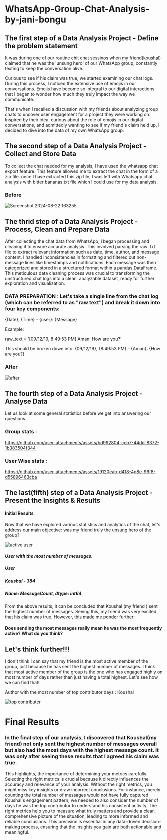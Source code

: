 # WhatsApp-Group-Chat-Analysis-by-jani-bongu
## The first step of a Data Analysis Project - Define the problem statement
It was during one of our routine chit chat sessinos when my friend(koushal) claimed that he was the 'unsung hero' of our WhatsApp group, constantly texting to keep the conversation alive.

Curious to see if his claim was true, we started examining our chat logs. During this process, I noticed the extensive use of emojis in our conversations. Emojis have become so integral to our digital interactions that I began to wonder how much they truly impact the way we communicate.

That's when I recalled a discussion with my friends about analyzing group chats to uncover user engagement for a project they were working on. Inspired by their idea, curious about the role of emojis in our digital conversations, and admittedly wanting to see if my friend's claim held up, I decided to dive into the data of my own WhatsApp group.
## The second step of a Data Analysis Project - Collect and Store Data
To collect the chat needed for my analysis, I have used the whatsapp chat export feature. This feature allowed me to extract the chat in the form of a zip file. once I have extracted this zip file, I was left with  Whatsapp chat analysis with bitter bananas.txt file which I could use for my data analysis.
### Before
![Screenshot 2024-08-22 163255](https://github.com/user-attachments/assets/0da35139-dcce-4673-94ce-f4b5e1f1ea91)

## The thrid step of a Data Analysis Project - Process, Clean and Prepare Data
After collecting the chat data from WhatsApp, I began processing and cleaning it to ensure accurate analysis. This involved parsing the raw .txt file to extract relevant information such as date, time, author, and message content. I handled inconsistencies in formatting and filtered out non-message lines like timestamps and notifications. Each message was then categorized and stored in a structured format within a pandas DataFrame. This meticulous data cleaning process was crucial to transforming the unstructured chat logs into a clean, analyzable dataset, ready for further exploration and visualization.
### DATA PREPARATION : Let's take a single line from the chat log (which can be referred to as "raw text") and break it down into four key components:

{Date}, {Time} - {user}: {Message}

Example:

raw_text = '[09/12/19, 8:49:53 PM] Aman: How are you?'

This should be broken down into: {09/12/19}, {8:49:53 PM} - {Aman}: {How are you?}
### After
![after](https://github.com/user-attachments/assets/ce076099-a969-48ce-8306-96dce4333e21)
## The fourth step of a Data Analysis Project - Analyse Data
Let us look at some general statistics before we get into answering our questions
### Group stats :
https://github.com/user-attachments/assets/bd992804-ccb7-44dd-8372-1b383504f344
### User Wise stats :
https://github.com/user-attachments/assets/19120eab-d418-4d8e-96f8-d55896463cba

## The last(fifth) step of a Data Analysis Project - Present the Insights & Results

#### Initial Results
Now that we have explored various statistics and analytics of the chat, let's address our main objective: was my friend truly the unsung hero of the group?

![active user](https://github.com/user-attachments/assets/203a30fa-d2fb-4ca7-ba77-a3c196e4d643)

##### User with the most number of messages:
##### User
##### Koushal - 384
##### Name: MessageCount, dtype: int64
From the above results, it can be concluded that Koushal (my friend ) sent the highest number of messages. Seeing this, my friend was very excited that his claim was true. However, this made me ponder further: 
#### Does sending the most messages really mean he was the most frequently active? What do you think?

## Let's think further!!!
I don't think I can say that my friend is the most active member of the group, just because he has sent the highest number of messages. I think that most active member of the group is the one who has engaged highly on most number of days rather than just having a total highest. Let's see how we can find that!

Author with the most number of top contributor days : Koushal

![top contributer](https://github.com/user-attachments/assets/16de969b-f2d5-429d-ac2a-96bc8e99f82b)

# Final Results
### In the final step of our analysis, I discovered that Koushal(my friend) not only sent the highest number of messages overall but also had the most days with the highest message count.  It was only after seeing these results that I agreed his claim was true.

This highlights, the importance of determining your metrics carefully. Selecting the right metrics is crucial because it directly influences the accuracy and relevance of your analysis. Without the right metrics, you might miss key insights or draw incorrect conclusions. For instance, merely counting the total number of messages would not have fully captured Koushal's engagement pattern; we needed to also consider the number of days he was the top contributor to understand his consistent activity. The right metrics help you to measure what truly matters and provide a clear, comprehensive picture of the situation, leading to more informed and reliable conclusions. This precision is essential in any data-driven decision-making process, ensuring that the insights you gain are both actionable and meaningful.















